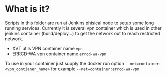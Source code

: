 What is it?
==========

Scripts in this folder are run at Jenkins phisical node to setup some long
running services. Currently it is several vpn container which is used in other
jenkins container (build/deploy...) to get the network out to reach restricted
network.

- XVT utils VPN container name `vpn`
- ERRCD-WA vpn  container name `errcd-wa-vpn`

To use in your container just supply the docker run option
`--net=container:<vpn_contianer_name>` for example
`--net=container:errcd-wa-vpn`
